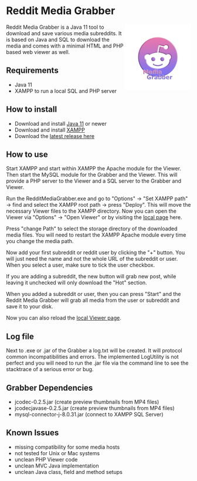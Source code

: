 # Reddit Media Grabber

<img src="https://raw.githubusercontent.com/Georodin/RedditMediaGrabber/main/logo/Grabber.png" align="right"
     alt="Reddit Media Grabber logo" width="180" height="180">

Reddit Media Grabber is a Java 11 tool to download and save various media subreddits. It is based on Java and SQL to download the media and
comes with a minimal HTML and PHP based web viewer as well.

## Requirements

* Java 11
* XAMPP to run a local SQL and PHP server

## How to install

* Download and install [Java 11](https://www.oracle.com/de/java/technologies/javase/jdk11-archive-downloads.html) or newer
* Download and install [XAMPP](https://www.apachefriends.org/index.html)
* Download the [latest release here](https://github.com/Georodin/RedditMediaGrabber/releases/latest)

## How to use

Start XAMPP and start within XAMPP the Apache module for the Viewer. 
Then start the MySQL module for the Grabber and the Viewer. 
This will provide a PHP server to the Viewer and a SQL server to the Grabber and Viewer. 

Run the RedditMediaGrabber.exe and go to "Options" -> "Set XAMPP path" -> find and select the XAMPP root path -> press "Deploy". This will move the necessary Viewer files
to the XAMPP directory. Now you can open the Viewer via "Options" -> "Open Viewer" or by visiting the [local page](http://localhost/redditgrabber) here.

Press "change Path" to select the storage directory of the downloaded media files. You will need to restart the XAMPP Apache module every time you change the media path.

Now add your first subreddit or reddit user by clicking the "+" button. You will just need the name and not the whole URL of the subreddit or user.
When you select a user, make sure to tick the user checkbox.

If you are adding a subreddit, the new button will grab new post, while leaving it unchecked will only download the "Hot" section.

When you added a subreddit or user, then you can press "Start" and the Reddit Media Grabber will grab all media from the user or subreddit and save it to your disk.

Now you can also reload the [local Viewer page](http://localhost/redditgrabber). 

## Log file

Next to .exe or .jar of the Grabber a log.txt will be created. It will protocol common incompatibilities and errors.
The implemented LogUtility is not perfect and you will need to run the .jar file via the command line to see the stacktrace of a serious error or bug.

## Grabber Dependencies 

* jcodec-0.2.5.jar (create preview thumbnails from MP4 files)
* jcodecjavase-0.2.5.jar (create preview thumbnails from MP4 files)
* mysql-connector-j-8.0.31.jar (connect to XAMPP SQL Server)

## Known Issues

* missing compatibility for some media hosts 
* not tested for Unix or Mac systems
* unclean PHP Viewer code
* unclean MVC Java implementation
* unclean Java class, field and method setups
